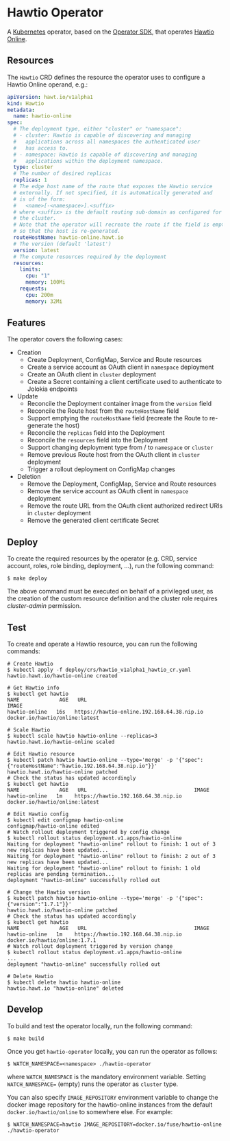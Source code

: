 # Hawtio Operator

A [Kubernetes](https://kubernetes.io) operator, based on the [Operator SDK](https://sdk.operatorframework.io), that operates [Hawtio Online](https://github.com/hawtio/hawtio-online).

## Resources

The `Hawtio` CRD defines the resource the operator uses to configure a Hawtio Online operand, e.g.:

```yaml
apiVersion: hawt.io/v1alpha1
kind: Hawtio
metadata:
  name: hawtio-online
spec:
  # The deployment type, either "cluster" or "namespace":
  # - cluster: Hawtio is capable of discovering and managing
  #   applications across all namespaces the authenticated user
  #   has access to.
  # - namespace: Hawtio is capable of discovering and managing
  #   applications within the deployment namespace.
  type: cluster
  # The number of desired replicas
  replicas: 1
  # The edge host name of the route that exposes the Hawtio service
  # externally. If not specified, it is automatically generated and
  # is of the form:
  #   <name>[-<namespace>].<suffix>
  # where <suffix> is the default routing sub-domain as configured for
  # the cluster.
  # Note that the operator will recreate the route if the field is emptied,
  # so that the host is re-generated.
  routeHostName: hawtio-online.hawt.io
  # The version (default 'latest')
  version: latest
  # The compute resources required by the deployment
  resources:
    limits:
      cpu: "1"
      memory: 100Mi
    requests:
      cpu: 200m
      memory: 32Mi
```

## Features

The operator covers the following cases:

* Creation
  * Create Deployment, ConfigMap, Service and Route resources
  * Create a service account as OAuth client in `namespace` deployment
  * Create an OAuth client in `cluster` deployment
  * Create a Secret containing a client certificate used to authenticate to Jolokia endpoints
* Update
  * Reconcile the Deployment container image from the `version` field
  * Reconcile the Route host from the `routeHostName` field
  * Support emptying the `routeHostName` field (recreate the Route to re-generate the host)
  * Reconcile the `replicas` field into the Deployment
  * Reconcile the `resources` field into the Deployment
  * Support changing deployment type from / to `namespace` or `cluster`
  * Remove previous Route host from the OAuth client in `cluster` deployment
  * Trigger a rollout deployment on ConfigMap changes
* Deletion
  * Remove the Deployment, ConfigMap, Service and Route resources
  * Remove the service account as OAuth client in `namespace` deployment
  * Remove the route URL from the OAuth client authorized redirect URIs in `cluster` deployment
  * Remove the generated client certificate Secret

## Deploy

To create the required resources by the operator (e.g. CRD, service account, roles, role binding, deployment, ...), run the following command:

```console
$ make deploy
```

The above command must be executed on behalf of a privileged user, as the creation of the custom resource definition and the cluster role requires _cluster-admin_ permission.

## Test

To create and operate a Hawtio resource, you can run the following commands:

```console
# Create Hawtio
$ kubectl apply -f deploy/crs/hawtio_v1alpha1_hawtio_cr.yaml
hawtio.hawt.io/hawtio-online created

# Get Hawtio info
$ kubectl get hawtio
NAME             AGE   URL                                           IMAGE
hawtio-online   16s   https://hawtio-online.192.168.64.38.nip.io   docker.io/hawtio/online:latest

# Scale Hawtio
$ kubectl scale hawtio hawtio-online --replicas=3
hawtio.hawt.io/hawtio-online scaled

# Edit Hawtio resource
$ kubectl patch hawtio hawtio-online --type='merge' -p '{"spec":{"routeHostName":"hawtio.192.168.64.38.nip.io"}}'
hawtio.hawt.io/hawtio-online patched
# Check the status has updated accordingly
$ kubectl get hawtio
NAME             AGE   URL                                   IMAGE
hawtio-online   1m    https://hawtio.192.168.64.38.nip.io   docker.io/hawtio/online:latest

# Edit Hawtio config
$ kubectl edit configmap hawtio-online
configmap/hawtio-online edited
# Watch rollout deployment triggered by config change
$ kubectl rollout status deployment.v1.apps/hawtio-online
Waiting for deployment "hawtio-online" rollout to finish: 1 out of 3 new replicas have been updated...
Waiting for deployment "hawtio-online" rollout to finish: 2 out of 3 new replicas have been updated...
Waiting for deployment "hawtio-online" rollout to finish: 1 old replicas are pending termination...
deployment "hawtio-online" successfully rolled out

# Change the Hawtio version
$ kubectl patch hawtio hawtio-online --type='merge' -p '{"spec":{"version":"1.7.1"}}'
hawtio.hawt.io/hawtio-online patched
# Check the status has updated accordingly
$ kubectl get hawtio
NAME             AGE   URL                                   IMAGE
hawtio-online   1m    https://hawtio.192.168.64.38.nip.io   docker.io/hawtio/online:1.7.1
# Watch rollout deployment triggered by version change
$ kubectl rollout status deployment.v1.apps/hawtio-online
...
deployment "hawtio-online" successfully rolled out

# Delete Hawtio
$ kubectl delete hawtio hawtio-online
hawtio.hawt.io "hawtio-online" deleted
```

## Develop

To build and test the operator locally, run the following command:

```console
$ make build
```

Once you get `hawtio-operator` locally, you can run the operator as follows:

```console
$ WATCH_NAMESPACE=<namespace> ./hawtio-operator
```

where `WATCH_NAMESPACE` is the mandatory environment variable. Setting `WATCH_NAMESPACE=` (empty) runs the operator as `cluster` type.

You can also specify `IMAGE_REPOSITORY` environment variable to change the docker image repository for the hawtio-online instances from the default `docker.io/hawtio/online` to somewhere else. For example:

```console
$ WATCH_NAMESPACE=hawtio IMAGE_REPOSITORY=docker.io/fuse/hawtio-online ./hawtio-operator
```
